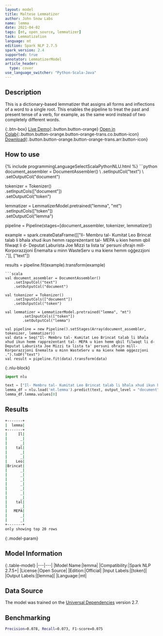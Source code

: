 ```yaml
---
layout: model
title: Maltese Lemmatizer
author: John Snow Labs
name: lemma
date: 2021-04-02
tags: [mt, open_source, lemmatizer]
task: Lemmatization
language: mt
edition: Spark NLP 2.7.5
spark_version: 2.4
supported: true
annotator: LemmatizerModel
article_header:
  type: cover
use_language_switcher: "Python-Scala-Java"
---
```


## Description

This is a dictionary-based lemmatizer that assigns all forms and inflections of a word to a single root. This enables the pipeline to treat the past and present tense of a verb, for example, as the same word instead of two completely different words.

{:.btn-box}
[Live Demo](https://demo.johnsnowlabs.com/public/TEXT_PREPROCESSING/){:.button.button-orange}
[Open in Colab](https://colab.research.google.com/github/JohnSnowLabs/spark-nlp-workshop/blob/master/tutorials/streamlit_notebooks/TEXT_PREPROCESSING.ipynb){:.button.button-orange.button-orange-trans.co.button-icon}
[Download](https://s3.amazonaws.com/auxdata.johnsnowlabs.com/public/models/lemma_mt_2.7.5_2.4_1617376734828.zip){:.button.button-orange.button-orange-trans.arr.button-icon}

## How to use



<div class="tabs-box" markdown="1">
{% include programmingLanguageSelectScalaPythonNLU.html %}
```python
document_assembler = DocumentAssembler() \
    .setInputCol("text") \
    .setOutputCol("document")

tokenizer = Tokenizer()\
    .setInputCols(["document"]) \
    .setOutputCol("token")

lemmatizer = LemmatizerModel.pretrained("lemma", "mt") \
        .setInputCols(["token"]) \
        .setOutputCol("lemma")

pipeline = Pipeline(stages=[document_assembler, tokenizer, lemmatizer])

example = spark.createDataFrame([["Il- Membru tal- Kumitat Leo Brincat talab li bħala xhud ikun hemm rappreżentant tal- MEPA u kien hemm qbil filwaqt li d- Deputat Laburista Joe Mizzi ta lista ta' persuni oħrajn mill- Korporazzjoni Enemalta u minn WasteServ u ma kienx hemm oġġezzjoni ."]], ["text"])

results = pipeline.fit(example).transform(example)
```
```scala
val document_assembler = DocumentAssembler()
    .setInputCol("text")
    .setOutputCol("document")

val tokenizer = Tokenizer()
    .setInputCols(["document"])
    .setOutputCol("token")

val lemmatizer = LemmatizerModel.pretrained("lemma", "mt")
        .setInputCols(["token"])
        .setOutputCol("lemma")

val pipeline = new Pipeline().setStages(Array(document_assembler, tokenizer, lemmatizer))
val data = Seq("Il- Membru tal- Kumitat Leo Brincat talab li bħala xhud ikun hemm rappreżentant tal- MEPA u kien hemm qbil filwaqt li d- Deputat Laburista Joe Mizzi ta lista ta' persuni oħrajn mill- Korporazzjoni Enemalta u minn WasteServ u ma kienx hemm oġġezzjoni .").toDF("text")
val result = pipeline.fit(data).transform(data)
```

{:.nlu-block}
```python
import nlu

text = ["Il- Membru tal- Kumitat Leo Brincat talab li bħala xhud ikun hemm rappreżentant tal- MEPA u kien hemm qbil filwaqt li d- Deputat Laburista Joe Mizzi ta lista ta' persuni oħrajn mill- Korporazzjoni Enemalta u minn WasteServ u ma kienx hemm oġġezzjoni ."]
lemma_df = nlu.load('mt.lemma').predict(text, output_level = "document")
lemma_df.lemma.values[0]

```
</div>

## Results

```bash
+-------+
|  lemma|
+-------+
|     Il|
|      _|
|      _|
|    tal|
|      _|
|      _|
|    Leo|
|Brincat|
|      _|
|      _|
|      _|
|      _|
|      _|
|      _|
|      _|
|    tal|
|      _|
|   MEPA|
|      _|
|      _|
+-------+
only showing top 20 rows
```

{:.model-param}
## Model Information

{:.table-model}
|---|---|
|Model Name:|lemma|
|Compatibility:|Spark NLP 2.7.5+|
|License:|Open Source|
|Edition:|Official|
|Input Labels:|[token]|
|Output Labels:|[lemma]|
|Language:|mt|

## Data Source

The model was trained on the [Universal Dependencies](https://www.universaldependencies.org) version 2.7.

## Benchmarking

```bash
Precision=0.078, Recall=0.073, F1-score=0.075
```
